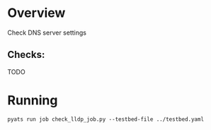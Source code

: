 # Overview

Check DNS server settings

## Checks:
TODO


# Running

```
pyats run job check_lldp_job.py --testbed-file ../testbed.yaml